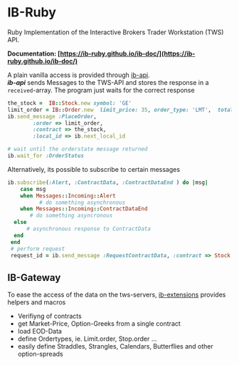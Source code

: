 # IB-Ruby

Ruby Implementation of the Interactive Brokers Trader Workstation (TWS) API.

__Documentation: [https://ib-ruby.github.io/ib-doc/](https://ib-ruby.github.io/ib-doc/)__

A plain vanilla access is provided through [ib-api](https://github.com/ib-ruby/ib-api).  
**_ib-api_** sends Messages to the TWS-API and stores the response in a `received`-array.
The program just waits for the correct response

```ruby
the_stock =  IB::Stock.new symbol: 'GE'
limit_order = IB::Order.new  limit_price: 35, order_type: 'LMT',  total_quantity: 100, action: :buy
ib.send_message :PlaceOrder,
        :order => limit_order,
        :contract => the_stock,
        :local_id => ib.next_local_id

# wait until the orderstate message returned
ib.wait_for :OrderStatus
```

Alternatively, its possible to subscribe to certain messages

```ruby
ib.subscribe(:Alert, :ContractData, :ContractDataEnd ) do |msg| 
	case msg
	when Messages::Incoming::Alert
		  # do something asynchronous
	when Messages::Incoming::ContractDataEnd 
       # do something asyncronous
  else
      # asynchronous response to ContractData
  end  
 end
 # perform request
 request_id = ib.send_message :RequestContractData, :contract => Stock.new(symbol: 'T')
```

## IB-Gateway

To ease the access of the data on the tws-servers, [ib-extensions](https://github.com/ib-ruby/ib-extensions) provides helpers and macros 

* Verifiyng of contracts
* get Market-Price, Option-Greeks from a single contract
* load EOD-Data
* define Ordertypes, ie.  Limit.order, Stop.order ...
* easily define Straddles, Strangles, Calendars, Butterflies and other option-spreads




